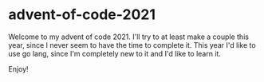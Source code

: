 # advent-of-code-2021

Welcome to my advent of code 2021. I'll try to at least make a couple this year, since I never seem to have the time to complete it.
This year I'd like to use go lang, since I'm completely new to it and I'd like to learn it.

Enjoy!
